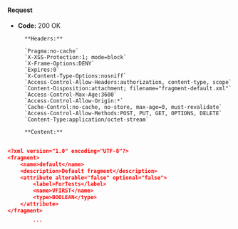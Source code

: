 #### Request

* **Code:** 200 OK

        **Headers:**

        `Pragma:no-cache`
        `X-XSS-Protection:1; mode=block`
        `X-Frame-Options:DENY`
        `Expires:0`
        `X-Content-Type-Options:nosniff`
        `Access-Control-Allow-Headers:authorization, content-type, scope`
        `Content-Disposition:attachment; filename="fragment-default.xml"`
        `Access-Control-Max-Age:3600`
        `Access-Control-Allow-Origin:*`
        `Cache-Control:no-cache, no-store, max-age=0, must-revalidate`
        `Access-Control-Allow-Methods:POST, PUT, GET, OPTIONS, DELETE`
        `Content-Type:application/octet-stream`

        **Content:**

```json
    
<?xml version="1.0" encoding="UTF-8"?>
<fragment>
    <name>default</name>
    <description>Default fragment</description>
    <attribute alterable="false" optional="false">
        <label>ForTests</label>
        <name>VFIRST</name>
        <type>BOOLEAN</type>
    </attribute>
</fragment>

        ```
